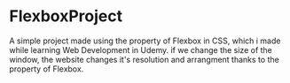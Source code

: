 # FlexboxProject
A simple project made using the property of Flexbox in CSS, which i made while learning Web Development in Udemy. if we change the size of the window, the website changes it's resolution and arrangment thanks to the property of Flexbox.
